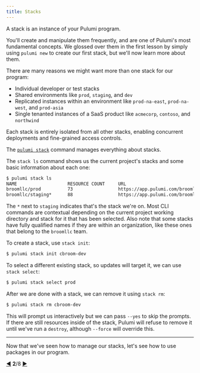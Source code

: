 ```yaml
---
title: Stacks
---
```


A stack is an instance of your Pulumi program.

You'll create and manipulate them frequently, and are one of Pulumi's most fundamental concepts.  We glossed over
them in the first lesson by simply using `pulumi new` to create our first stack, but we'll now learn more about them.

There are many reasons we might want more than one stack for our program:

* Individual developer or test stacks
* Shared environments like `prod`, `staging`, and `dev`
* Replicated instances within an environment like `prod-na-east`, `prod-na-west`, and `prod-asia`
* Single tenanted instances of a SaaS product like `acmecorp`, `contoso`, and `northwind` 

Each stack is entirely isolated from all other stacks, enabling concurrent deployments and fine-grained access controls.

The [`pulumi stack`](/reference/cli/pulumi_stack) command manages everything about stacks.

The `stack ls` command shows us the current project's stacks and some basic information about each one:

```bash
$ pulumi stack ls
NAME                   RESOURCE COUNT     URL
broomllc/prod          73                 https://app.pulumi.com/broomllc/prod
broomllc/staging*      88                 https://app.pulumi.com/broomllc/staging
```

The `*` next to `staging` indicates that's the stack we're on.  Most CLI commands are contextual depending on the
current project working directory and stack for it that has been selected.  Also note that some stacks have fully
qualified names if they are within an organization, like these ones that belong to the `broomllc` team.

To create a stack, use `stack init`:

```bash
$ pulumi stack init cbroom-dev
```

To select a different existing stack, so updates will target it, we can use `stack select`:

```bash
$ pulumi stack select prod
```

After we are done with a stack, we can remove it using `stack rm`:

```bash
$ pulumi stack rm cbroom-dev
```

This will prompt us interactively but we can pass `--yes` to skip the prompts.  If there are still resources inside of
the stack, Pulumi will refuse to remove it until we've run a `destroy`, although `--force` will override this.

***

Now that we've seen how to manage our stacks, let's see how to use packages in our program.

<div class="tour-nav">
    <a class="tour-button enabled" href="programs.html" title="Beyond the Basics">◀</a>
    <span class="tour-index"><strong>2</strong>/8</span>
    <a class="tour-button enabled" href="programs-packages.html" title="Packages">▶</a>
</div>
